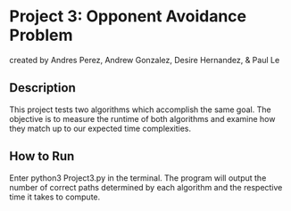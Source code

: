 # Project 3: Opponent Avoidance Problem
created by Andres Perez, Andrew Gonzalez, Desire Hernandez, & Paul Le
## Description 
This project tests two algorithms which accomplish the same goal. The objective is to measure the runtime of both algorithms and examine how they match up to our expected time complexities.

## How to Run
Enter python3 Project3.py in the terminal. The program will output the number of correct paths determined by each algorithm and the respective time it takes to compute.
